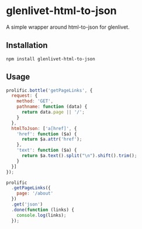 # glenlivet-html-to-json

A simple wrapper around html-to-json for glenlivet.

## Installation

`npm install glenlivet-html-to-json`

## Usage

```javascript
prolific.bottle('getPageLinks', {
  request: {
    method: 'GET',
    pathname: function (data) {
      return data.page || '/';
    }
  },
  htmlToJson: ['a[href]', {
    'href': function ($a) {
      return $a.attr('href');
    },
    'text': function ($a) {
      return $a.text().split("\n").shift().trim();
    }
  }]
});

prolific
  .getPageLinks({
    page: '/about'
  })
  .get('json')
  .done(function (links) {
    console.log(links);
  });
```
